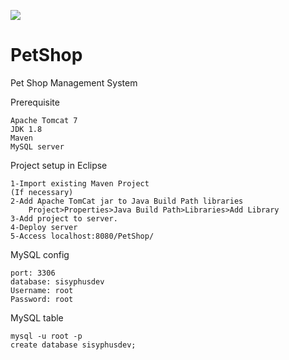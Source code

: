 <a href="https://zenhub.com"><img src="https://raw.githubusercontent.com/ZenHubIO/support/master/zenhub-badge.png"></a>

# PetShop
Pet Shop Management System


Prerequisite
```
Apache Tomcat 7
JDK 1.8
Maven
MySQL server
```

Project setup in Eclipse
```
1-Import existing Maven Project
(If necessary)
2-Add Apache TomCat jar to Java Build Path libraries
	Project>Properties>Java Build Path>Libraries>Add Library
3-Add project to server.
4-Deploy server
5-Access localhost:8080/PetShop/
```

MySQL config
```
port: 3306
database: sisyphusdev
Username: root
Password: root
```

MySQL table
```
mysql -u root -p
create database sisyphusdev;
```
